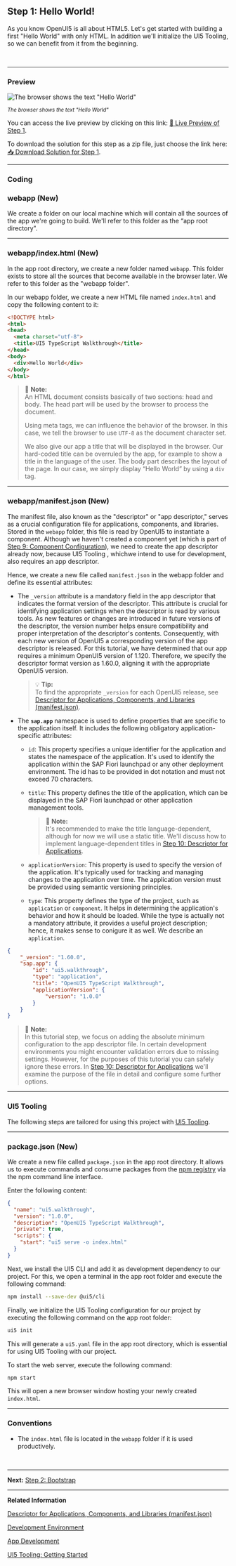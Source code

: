 ## Step 1: Hello World!

As you know OpenUI5 is all about HTML5. Let's get started with building a first "Hello World" with only HTML. In addition we'll initialize the UI5 Tooling, so we can benefit from it from the beginning.

&nbsp;

***

### Preview


![](https://sdk.openui5.org/docs/topics/loio1dd456361379431aab7e5bcdaaeff00f_LowRes.png "The browser shows the text \"Hello World\"")

<sup>*The browser shows the text \"Hello World\"*</sup>

You can access the live preview by clicking on this link: [🔗 Live Preview of Step 1](https://sap-samples.github.io/ui5-typescript-walkthrough/step-01/index.html).

To download the solution for this step as a zip file, just choose the link here: [📥 Download Solution for Step 1](https://sap-samples.github.io/ui5-typescript-walkthrough/ui5-typescript-walkthrough-step-01.zip).

***

### Coding

### webapp \(New\)

We create a folder on our local machine which will contain all the sources of the app we're going to build. We'll refer to this folder as the “app root directory".

***

### webapp/index.html \(New\)

In the app root directory, we create a new folder named `webapp`. This folder exists to store all the sources that become available in the browser later. We refer to this folder as the "webapp folder".

In our webapp folder, we create a new HTML file named `index.html` and copy the following content to it:

```html
<!DOCTYPE html>
<html>
<head>
  <meta charset="utf-8">
  <title>UI5 TypeScript Walkthrough</title>
</head>
<body>
  <div>Hello World</div>
</body>
</html>
```

> 📝 **Note:** <br>
> An HTML document consists basically of two sections: head and body. The head part will be used by the browser to process the document.
> 
> Using meta tags, we can influence the behavior of the browser. In this case, we tell the browser to use `UTF-8` as the document character set.
> 
> We also give our app a title that will be displayed in the browser. Our hard-coded title can be overruled by the app, for example to show a title in the language of the user. The body part describes the layout of the page. In our case, we simply display “Hello World” by using a `div` tag.

***

### webapp/manifest.json \(New\)

The manifest file, also known as the "descriptor" or "app descriptor," serves as a crucial configuration file for applications, components, and libraries. Stored in the `webapp` folder, this file is read by OpenUI5 to instantiate a component. Although we haven't created a component yet (which is part of [Step 9: Component Configuration](../09/README.md)), we need to create the app descriptor already now, because UI5 Tooling , whichwe intend to use for development, also requires an app descriptor.

Hence, we create a new file called `manifest.json` in the webapp folder and define its essential attributes:

-   The `_version` attribute is a mandatory field in the app descriptor that indicates the format version of the descriptor. This attribute is crucial for identifying application settings when the descriptor is read by various tools. As new features or changes are introduced in future versions of the descriptor, the version number helps ensure compatibility and proper interpretation of the descriptor's contents. Consequently, with each new version of OpenUI5 a corresponding version of the app descriptor is released. For this tutorial, we have determined that our app requires a minimum OpenUI5 version of 1.120. Therefore, we specify the descriptor format version as 1.60.0, aligning it with the appropriate OpenUI5 version.

    > 💡 **Tip:** <br>
    > To find the appropriate `_version` for each OpenUI5 release, see [Descriptor for Applications, Components, and Libraries \(manifest.json\)](httsp://sdk.openui5.org/topic/be0cf40f61184b358b5faedaec98b2da.html).

-   The **`sap.app`**  namespace is used to define properties that are specific to the application itself. It includes the following obligatory application-specific attributes:

    -   `id`: This property specifies a unique identifier for the application and states the namespace of the application. 
        It's used to identify the application within the SAP Fiori launchpad or any other deployment environment.
        The id has to be provided in dot notation and must not exceed 70 characters.

    -   `title`: This property defines the title of the application, which can be displayed in the SAP Fiori launchpad or other application management tools.

        > 📝 **Note:** <br>
        > It's recommended to make the title language-dependent, although for now we will use a static title. We'll discuss how to implement language-dependent titles in [Step 10: Descriptor for Applications](../10/README.md).

    -   `applicationVersion`: This property is used to specify the version of the application. It's typically used for tracking and managing changes to the application over time. The application version must be provided using semantic versioning principles.

    -   `type`: This property defines the type of the project, such as `application` or `component`. It helps in determining the application's behavior and how it should be loaded. While the type is actually not a mandatory attribute, it provides a useful project description; hence, it makes sense to conigure it as well. We describe an `application`.

```json
{
    "_version": "1.60.0",
    "sap.app": {
        "id": "ui5.walkthrough",
        "type": "application",
        "title": "OpenUI5 TypeScript Walkthrough",
        "applicationVersion": {
            "version": "1.0.0"
        }
    }
}
```

> 📝 **Note:** <br>
> In this tutorial step, we focus on adding the absolute minimum configuration to the app descriptor file. In certain development environments you might encounter validation errors due to missing settings. However, for the purposes of this tutorial you can safely ignore these errors. In [Step 10: Descriptor for Applications](../10/README.md) we'll examine the purpose of the file in detail and configure some further options.

***

### UI5 Tooling

The following steps are tailored for using this project with [UI5 Tooling](https://sap.github.io/ui5-tooling/stable/pages/CLI/#local-vs-global-installation).

***

### package.json \(New\)

We create a new file called `package.json` in the app root directory. It allows us to execute commands and consume packages from the [npm registry](https://www.npmjs.com/) via the npm command line interface.

Enter the following content:

```json
{
  "name": "ui5.walkthrough",
  "version": "1.0.0",
  "description": "OpenUI5 TypeScript Walkthrough",
  "private": true,
  "scripts": {
    "start": "ui5 serve -o index.html"
  }
}

```

Next, we install the UI5 CLI and add it as development dependency to our project. For this, we open a terminal in the app root folder and execute the following command:

```sh
npm install --save-dev @ui5/cli
```

Finally, we initialize the UI5 Tooling configuration for our project by executing the following command on the app root folder: 

```sh
ui5 init
```

This will generate a `ui5.yaml` file in the app root directory, which is essential for using UI5 Tooling with our project.
&nbsp;

To start the web server, execute the following command:

```sh
npm start 
```

This will open a new browser window hosting your newly created `index.html`.

***

### Conventions

-   The `index.html` file is located in the `webapp` folder if it is used productively.

&nbsp;

***

**Next:** [Step 2: Bootstrap](../02/README.md "Before we can do something with UI5, we need to laod and initialize it. This process of loading and initializing UI5 is called bootstrapping. Once this bootstrapping is finished, we simply display an alert.")

***

**Related Information**  

[Descriptor for Applications, Components, and Libraries \(manifest.json\)](https://sdk.openui5.org/topic/be0cf40f61184b358b5faedaec98b2da.html "The descriptor for applications, components, and libraries (in short: app descriptor) is inspired by the WebApplication Manifest concept introduced by the W3C. The descriptor provides a central, machine-readable, and easy-to-access location for storing metadata associated with an application, an application component, or a library.")

[Development Environment](https://sdk.openui5.org/topic/7bb04e05f9484e1b95b38a2e48ecef4f.html "This part of the documentation introduces you to some common and recommended use cases for the installation, configuration, and setup of OpenUI5 development environments.")

[App Development](https://sdk.openui5.org/topic/b1fbe1a22f8d4a5bbb601591e27b68d1 "There are several ways to develop OpenUI5 applications. Select the one that meets the requirements of your projects and your expectations best.")

[UI5 Tooling: Getting Started](https://sap.github.io/ui5-tooling/stable/pages/GettingStarted/)
